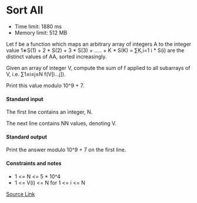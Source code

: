 # Sort All
* Time limit: 1880 ms
* Memory limit: 512 MB

Let f be a function which maps an arbitrary array of integers A to the integer value 1∗S(​1) + 2 * S(2) + 3 * S(3) + ..... + K * S(K) = ∑K,i=1 i * S(i)​​ are the distinct values of AA, sorted increasingly. 

Given an array of integer V, compute the sum of f applied to all subarrays of V, i.e. ∑​1≤i≤j≤N​​ f(V[i…j]). 

Print this value modulo 10^9 + 7.


#### Standard input
The first line contains an integer, N.

The next line contains NN values, denoting V.


#### Standard output
Print the answer modulo 10^9 + 7 on the first line.

#### Constraints and notes
* 1 <= N <= 5 * 10^4
* 1 <= V(i) <= N for 1 <= i <= N 


[Source Link](https://csacademy.com/contest/archive/task/sortall/statement/)
